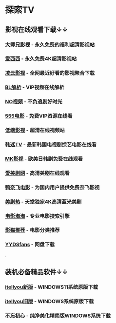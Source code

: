# 探索TV

## 影视在线观看下载↓↓
### [大师兄影视](https://tv.ci) - 永久免费的福利超清影视站
### [爱西西](https://aixixi.vip) - 永久免费4K超清影视站
### [凌云影视](https://www.lingyun.tv) - 全网最近好看的影视聚合下载
### [BL解析](https://vip.bljiex.cc) - VIP视频在线解析
### [NO视频](https://www.novipnoad.com) - 不负追剧好时光
### [555电影](https://www.o8tv.com) - 免费VIP资源在线看
### [低端影视](https://ddys.tv) - 超清在线视频站
### [韩迷TV](https://www.hmtv.me) - 最新韩国电视剧综艺电影在线看
### [MK影视](https://www.mkvdo.com) - 欧美日韩剧免费在线观看
### [爱美剧网](https://www.mjw2020.com) - 高清美剧在线观看
### [鸭奈飞电影](https://yanetflix.com) - 为国内用户提供免费奈飞影视
### [美剧热](https://meijure.com) - 天堂独家4K高清蓝光美剧
### [电影淘淘](https://www.dianyingtaotao.com) - 专业电影搜索引擎
### [影猫推荐](https://www.mvcat.com) - 电影分类推荐
### [YYDSfans](https://yyds.fans) - 网盘下载
.
## 装机必备精品软件↓↓
### [itellyou新版](https://next.itellyou.cn) - WINDOWS11系统原版下载
### [itellyou旧版](https://msdn.itellyou.cn) - WINDOWS系统原版下载
### [不忘初心](https://www.pc521.net) - 纯净美化精简版WINDOWS系统下载
